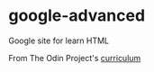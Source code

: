 # google-advanced
Google site for learn HTML

From The Odin Project's [curriculum](http://www.theodinproject.com/courses/web-development-101/lessons/html-css)
